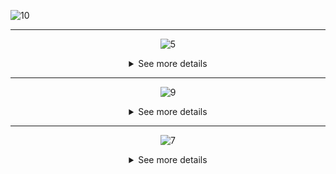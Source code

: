 ![10](https://github.com/user-attachments/assets/d888088c-48d3-4e59-bbf7-147414e7277f)

------------------

<div align=center>

![5](https://github.com/user-attachments/assets/ed14744d-ca4e-4daf-a155-aab631d43645)
  
<details>

<summary> See more details </summary>

<div align=start>

<br>

![Group 2](https://github.com/user-attachments/assets/84a824fe-c041-4928-896a-469061ba5442)

</div>

</details>

</div>

---------------------

<div align=center>

![9](https://github.com/user-attachments/assets/d55c3d45-dcfc-420a-b8fd-354f076c0d12)
  
<details>

<summary> See more details </summary>

<div align=start>

<br>

### Sign Up
![image](https://github.com/user-attachments/assets/8507a50f-b25c-4e4c-a101-cc85625c749f)

### Login
![Login](https://github.com/user-attachments/assets/826a3902-b5aa-45f8-a7fe-670fe29dd9ac)

### Terms and conditions of use
![Modal](https://github.com/user-attachments/assets/f25e3b7a-8266-4411-9e3c-235b4bc6129d)

</div>

</details>

</div>

---------------------

<div align=center>

![7](https://github.com/user-attachments/assets/17d64f56-eaa7-4596-bae6-51239a290fa6)

<details>

<summary> See more details </summary>

<div align=start>

<br>

![Imagem do WhatsApp de 2024-09-29 à(s) 17 18 03_b1c96991](https://github.com/user-attachments/assets/3466031c-0b5d-4af2-a0ee-b8c1cc67bb50)

</div>

</details>

</div>







